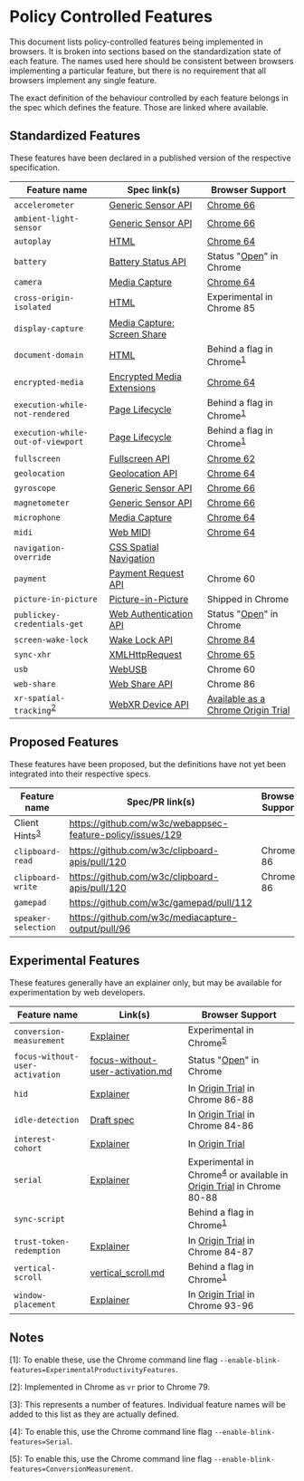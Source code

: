 # Policy Controlled Features

This document lists policy-controlled features being implemented in browsers. It
is broken into sections based on the standardization state of each feature. The
names used here should be consistent between browsers implementing a particular
feature, but there is no requirement that all browsers implement any single
feature.

The exact definition of the behaviour controlled by each feature belongs in the
spec which defines the feature. Those are linked where available.

## Standardized Features

These features have been declared in a published version of the respective
specification.

| Feature name | Spec link(s) | Browser Support |
| ------------ | ------------ | --------------- |
| `accelerometer` | [Generic Sensor API][generic-sensor] | [Chrome 66](https://www.chromestatus.com/feature/5758486868656128) |
| `ambient-light-sensor` | [Generic Sensor API][generic-sensor] | [Chrome 66](https://www.chromestatus.com/feature/5758486868656128) |
| `autoplay` | [HTML][html] | [Chrome 64](https://www.chromestatus.com/feature/5100524789563392) |
| `battery` | [Battery Status API][battery-status] | Status "[Open](https://bugs.chromium.org/p/chromium/issues/detail?id=1007264)" in Chrome |
| `camera` | [Media Capture][media-capture] | [Chrome 64](https://www.chromestatus.com/feature/5023919287304192) |
| `cross-origin-isolated` | [HTML][html] | Experimental in Chrome 85 |
| `display-capture` | [Media Capture: Screen Share][media-capture-screen-share] | |
| `document-domain` | [HTML][html] | Behind a flag in Chrome<sup>[1](#fn1)</sup> |
| `encrypted-media` | [Encrypted Media Extensions][encrypted-media] | [Chrome 64](https://www.chromestatus.com/feature/5023919287304192) |
| `execution-while-not-rendered` | [Page Lifecycle][page-lifecycle] | Behind a flag in Chrome<sup>[1](#fn1)</sup> |
| `execution-while-out-of-viewport` | [Page Lifecycle][page-lifecycle] | Behind a flag in Chrome<sup>[1](#fn1)</sup> |
| `fullscreen` | [Fullscreen API][fullscreen] | [Chrome 62](https://www.chromestatus.com/feature/5094837900541952) |
| `geolocation` | [Geolocation API][geolocation] | [Chrome 64](https://www.chromestatus.com/feature/5023919287304192) |
| `gyroscope` |[Generic Sensor API][generic-sensor] | [Chrome 66](https://www.chromestatus.com/feature/5758486868656128) |
| `magnetometer` |[Generic Sensor API][generic-sensor] | [Chrome 66](https://www.chromestatus.com/feature/5758486868656128) |
| `microphone` |[Media Capture][media-capture] | [Chrome 64](https://www.chromestatus.com/feature/5023919287304192) |
| `midi` | [Web MIDI][web-midi] | [Chrome 64](https://www.chromestatus.com/feature/5023919287304192) |
| `navigation-override` | [CSS Spatial Navigation][navigation-override] |  |
| `payment` | [Payment Request API][payment-request] | Chrome 60 |
| `picture-in-picture` | [Picture-in-Picture][pip] | Shipped in Chrome |
| `publickey-credentials-get` | [Web Authentication API][publickey-credentials-get] | Status "[Open](https://bugs.chromium.org/p/chromium/issues/detail?id=993007)" in Chrome |
| `screen-wake-lock` | [Wake Lock API][wake-lock] | [Chrome 84](https://www.chromestatus.com/feature/4636879949398016) |
| `sync-xhr` | [XMLHttpRequest][xhr] | [Chrome 65](https://www.chromestatus.com/feature/5154875084111872) |
| `usb` | [WebUSB][webusb] | Chrome 60 |
| `web-share` | [Web Share API][web-share] | Chrome 86 |
| `xr-spatial-tracking`<sup>[2](#fn2)</sup> | [WebXR Device API][xr] | [Available as a Chrome Origin Trial](https://developers.chrome.com/origintrials/#/trials/active) |

## Proposed Features

These features have been proposed, but the definitions have not yet been
integrated into their respective specs.

| Feature name | Spec/PR link(s) | Browser Support |
| ------------ | --------------- | --------------- |
| Client Hints<sup>[3](#fn3)</sup> | https://github.com/w3c/webappsec-feature-policy/issues/129 | |
| `clipboard-read` | https://github.com/w3c/clipboard-apis/pull/120 | Chrome 86 |
| `clipboard-write` | https://github.com/w3c/clipboard-apis/pull/120 | Chrome 86 |
| `gamepad` | https://github.com/w3c/gamepad/pull/112 |  |
| `speaker-selection` | https://github.com/w3c/mediacapture-output/pull/96 | |

## Experimental Features

These features generally have an explainer only, but may be available for
experimentation by web developers.

| Feature name | Link(s) | Browser Support |
| ------------ | ------- | --------------- |
| `conversion-measurement` | [Explainer](https://github.com/WICG/conversion-measurement-api#publisher-controls-for-impression-declaration) | Experimental in Chrome<sup>[5](#fn5)</sup> |
| `focus-without-user-activation` | [focus-without-user-activation.md](policies/focus-without-user-activation.md) | Status "[Open](https://bugs.chromium.org/p/chromium/issues/detail?id=965495)" in Chrome |
| `hid` | [Explainer](https://github.com/WICG/webhid/blob/master/EXPLAINER.md) | In [Origin Trial](https://developers.chrome.com/origintrials/#/view_trial/1074108511127863297) in Chrome 86-88 |
| `idle-detection` | [Draft spec](https://github.com/WICG/idle-detection/pull/29) | In [Origin Trial](https://developers.chrome.com/origintrials/#/view_trial/551690954352885761) in Chrome 84-86 |
| `interest-cohort` | [Explainer](https://github.com/WICG/floc/blob/main/README.md) | In [Origin Trial](https://www.chromestatus.com/feature/5710139774468096) |
| `serial` | [Explainer](https://github.com/WICG/serial/blob/gh-pages/EXPLAINER.md) | Experimental in Chrome<sup>[4](#fn4)</sup> or available in [Origin Trial](https://developers.chrome.com/origintrials/#/view_trial/2992641952387694593) in Chrome 80-88 |
| `sync-script` | | Behind a flag in Chrome<sup>[1](#fn1)</sup> |
| `trust-token-redemption` | [Explainer](https://github.com/WICG/trust-token-api) | In [Origin Trial](https://developers.chrome.com/origintrials/#/view_trial/2479231594867458049) in Chrome 84-87 |
| `vertical-scroll` | [vertical\_scroll.md](policies/vertical_scroll.md) | Behind a flag in Chrome<sup>[1](#fn1)</sup> |
| `window-placement` | [Explainer](https://github.com/webscreens/window-placement/blob/main/EXPLAINER.md) | In [Origin Trial](https://developer.chrome.com/origintrials/#/view_trial/-8087339030850568191) in Chrome 93-96 |


## Notes

<a name="fn1">[1]</a>: To enable these, use the Chrome command line flag
`--enable-blink-features=ExperimentalProductivityFeatures`.

<a name="fn2">[2]</a>: Implemented in Chrome as `vr` prior to Chrome 79.

<a name="fn3">[3]</a>: This represents a number of features. Individual feature
names will be added to this list as they are actually defined.

<a name="fn4">[4]</a>: To enable this, use the Chrome command line flag
`--enable-blink-features=Serial`.

<a name="fn5">[5]</a>: To enable this, use the Chrome command line flag
`--enable-blink-features=ConversionMeasurement`.

[battery-status]: https://w3c.github.io/battery/#permissions-policy-integration
[encrypted-media]: https://w3c.github.io/encrypted-media/#permissions-policy-integration
[fullscreen]: https://fullscreen.spec.whatwg.org/#permissions-policy-integration
[generic-sensor]: https://www.w3.org/TR/generic-sensor/#feature-policy
[geolocation]: https://w3c.github.io/geolocation-api/#permissions-policy
[html]: https://html.spec.whatwg.org/multipage/infrastructure.html#policy-controlled-features
[media-capture]: https://w3c.github.io/mediacapture-main/#permissions-policy-integration
[media-capture-screen-share]: https://w3c.github.io/mediacapture-screen-share/#permissions-policy-integration
[navigation-override]: https://drafts.csswg.org/css-nav-1/#policy-feature
[page-lifecycle]: https://wicg.github.io/page-lifecycle/#feature-policies
[payment-request]: https://www.w3.org/TR/payment-request/#permissions-policy
[pip]: https://wicg.github.io/picture-in-picture/#feature-policy
[publickey-credentials-get]: https://w3c.github.io/webauthn/#sctn-permissions-policy
[wake-lock]: https://w3c.github.io/screen-wake-lock/#policy-control
[web-midi]: https://webaudio.github.io/web-midi-api/#permissions-policy-integration
[web-share]: https://w3c.github.io/web-share/#permissions-policy
[webusb]: https://wicg.github.io/webusb/#permissions-policy
[xhr]: https://xhr.spec.whatwg.org/#feature-policy-integration
[xr]: https://immersive-web.github.io/webxr/#permissions-policy
